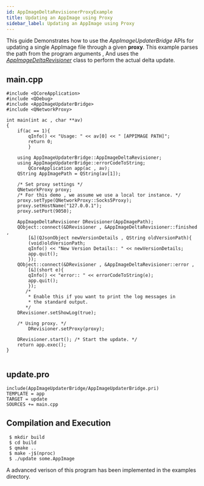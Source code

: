 ```yaml
---
id: AppImageDeltaRevisionerProxyExample
title: Updating an AppImage using Proxy
sidebar_label: Updating an AppImage using Proxy
---
```


This guide Demonstrates how to use the *AppImageUpdaterBridge* APIs for updating a single AppImage file through a given **proxy**.
This example parses the path from the program arguments , And uses the *[AppImageDeltaRevisioner]()* class to
perform the actual delta update.

## main.cpp

```
#include <QCoreApplication>
#include <QDebug>
#include <AppImageUpdaterBridge>
#include <QNetworkProxy> 

int main(int ac , char **av)
{
	if(ac == 1){
		qInfo() << "Usage: " << av[0] << " [APPIMAGE PATH]";
		return 0;	
        }
	
	using AppImageUpdaterBridge::AppImageDeltaRevisioner;
	using AppImageUpdaterBridge::errorCodeToString;
        QCoreApplication app(ac , av);
 	QString AppImagePath = QString(av[1]);

	/* Set proxy settings */
	QNetworkProxy proxy;
	/* For this demo , we assume we use a local tor instance. */
	proxy.setType(QNetworkProxy::Socks5Proxy);
	proxy.setHostName("127.0.0.1");
	proxy.setPort(9050);

	AppImageDeltaRevisioner DRevisioner(AppImagePath);
	QObject::connect(&DRevisioner , &AppImageDeltaRevisioner::finished ,
        [&](QJsonObject newVersionDetails , QString oldVersionPath){
		(void)oldVersionPath;
		qInfo() << "New Version Details:: " << newVersionDetails;
		app.quit();
        });
	QObject::connect(&DRevisioner , &AppImageDeltaRevisioner::error ,
        [&](short e){
		qInfo() << "error:: " << errorCodeToString(e);
		app.quit();
        });
       /*
        * Enable this if you want to print the log messages in 
        * the standard output.
       */
	DRevisioner.setShowLog(true);
	
	/* Using proxy. */
        DRevisioner.setProxy(proxy);
	
	DRevisioner.start(); /* Start the update. */
	return app.exec();
}
 
```

## update.pro

```
include(AppImageUpdaterBridge/AppImageUpdaterBridge.pri)
TEMPLATE = app
TARGET = update
SOURCES += main.cpp
```

## Compilation and Execution

```
 $ mkdir build
 $ cd build
 $ qmake ..
 $ make -j$(nproc)
 $ ./update some.AppImage
```

A advanced verison of this program has been implemented in the examples directory.
